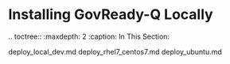 # Installing GovReady-Q Locally

.. toctree::
   :maxdepth: 2
   :caption: In This Section:

   deploy_local_dev.md
   deploy_rhel7_centos7.md
   deploy_ubuntu.md
